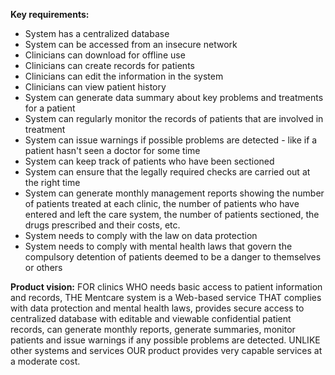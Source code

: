 **Key requirements:**
- System has a centralized database
- System can be accessed from an insecure network
- Clinicians can download for offline use
- Clinicians can create records for patients
- Clinicians can edit the information in the system
- Clinicians can view patient history
- System can generate data summary about key problems and treatments for a patient
- System can regularly monitor the records of patients that are involved in treatment
- System can issue warnings if possible problems are detected - like if a patient hasn't seen a doctor for some time
- System can keep track of patients who have been sectioned
- System can ensure that the legally required checks are carried out at the right time
- System can generate monthly management reports showing the number of patients treated at each clinic, the number of patients who have entered and left the care system, the number of patients sectioned, the drugs prescribed and their costs, etc.
- System needs to comply with the law on data protection
- System needs to comply with mental health laws that govern the compulsory detention of patients deemed to be a danger to themselves or others

**Product vision:**
FOR clinics WHO needs basic access to patient information and records, THE Mentcare system is a Web-based service THAT complies with data protection and mental health laws, provides secure access to centralized database with editable and viewable confidential patient records, can generate monthly reports, generate summaries, monitor patients and issue warnings if any possible problems are detected. UNLIKE other systems and services OUR product provides very capable services at a moderate cost.